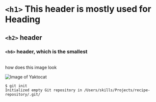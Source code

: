 #  `<h1>` This header is mostly used for Heading
##  `<h2>` header
### `<h6>` header, which is the smallest
<br>
how does this image look

![Image of Yaktocat](https://octodex.github.com/images/yaktocat.png)


```
$ git init
Initialized empty Git repository in /Users/skills/Projects/recipe-repository/.git/
```
